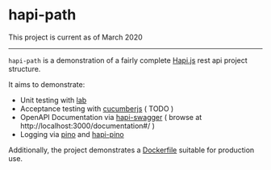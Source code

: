 # hapi-path

This project is current as of March 2020

---

`hapi-path` is a demonstration of a fairly complete [Hapi.js](https://hapi.dev) rest api project structure.

It aims to demonstrate:
- Unit testing with [lab](https://hapi.dev/tutorials/testing/?lang=en_US)
- Acceptance testing with [cucumberjs](https://github.com/cucumber/cucumber-js) ( TODO )
- OpenAPI Documentation via [hapi-swagger](https://github.com/glennjones/hapi-swagger) ( browse at http://localhost:3000/documentation#/ )
- Logging via [pino](https://github.com/pinojs/pino) and [hapi-pino](https://github.com/pinojs/hapi-pino)

Additionally, the project demonstrates a [Dockerfile](./Dockerfile) suitable for production use.
